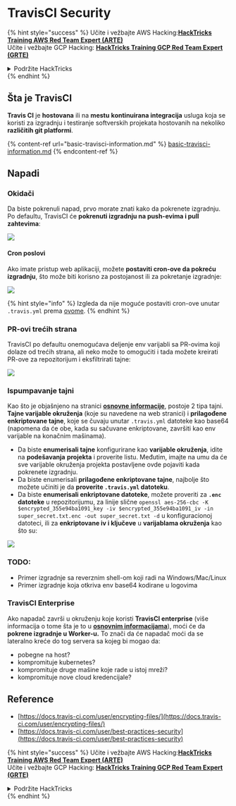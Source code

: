 # TravisCI Security

{% hint style="success" %}
Učite i vežbajte AWS Hacking:<img src="../../.gitbook/assets/image (1) (1) (1) (1).png" alt="" data-size="line">[**HackTricks Training AWS Red Team Expert (ARTE)**](https://training.hacktricks.xyz/courses/arte)<img src="../../.gitbook/assets/image (1) (1) (1) (1).png" alt="" data-size="line">\
Učite i vežbajte GCP Hacking: <img src="../../.gitbook/assets/image (2) (1).png" alt="" data-size="line">[**HackTricks Training GCP Red Team Expert (GRTE)**<img src="../../.gitbook/assets/image (2) (1).png" alt="" data-size="line">](https://training.hacktricks.xyz/courses/grte)

<details>

<summary>Podržite HackTricks</summary>

* Proverite [**planove pretplate**](https://github.com/sponsors/carlospolop)!
* **Pridružite se** 💬 [**Discord grupi**](https://discord.gg/hRep4RUj7f) ili [**telegram grupi**](https://t.me/peass) ili **pratite** nas na **Twitteru** 🐦 [**@hacktricks\_live**](https://twitter.com/hacktricks_live)**.**
* **Podelite hakerske trikove slanjem PR-ova na** [**HackTricks**](https://github.com/carlospolop/hacktricks) i [**HackTricks Cloud**](https://github.com/carlospolop/hacktricks-cloud) github repozitorijume.

</details>
{% endhint %}

## Šta je TravisCI

**Travis CI** je **hostovana** ili na **mestu** **kontinuirana integracija** usluga koja se koristi za izgradnju i testiranje softverskih projekata hostovanih na nekoliko **različitih git platformi**.

{% content-ref url="basic-travisci-information.md" %}
[basic-travisci-information.md](basic-travisci-information.md)
{% endcontent-ref %}

## Napadi

### Okidači

Da biste pokrenuli napad, prvo morate znati kako da pokrenete izgradnju. Po defaultu, TravisCI će **pokrenuti izgradnju na push-evima i pull zahtevima**:

![](<../../.gitbook/assets/image (145).png>)

#### Cron poslovi

Ako imate pristup web aplikaciji, možete **postaviti cron-ove da pokreću izgradnju**, što može biti korisno za postojanost ili za pokretanje izgradnje:

![](<../../.gitbook/assets/image (243).png>)

{% hint style="info" %}
Izgleda da nije moguće postaviti cron-ove unutar `.travis.yml` prema [ovome](https://github.com/travis-ci/travis-ci/issues/9162).
{% endhint %}

### PR-ovi trećih strana

TravisCI po defaultu onemogućava deljenje env varijabli sa PR-ovima koji dolaze od trećih strana, ali neko može to omogućiti i tada možete kreirati PR-ove za repozitorijum i eksfiltrirati tajne:

![](<../../.gitbook/assets/image (208).png>)

### Ispumpavanje tajni

Kao što je objašnjeno na stranici [**osnovne informacije**](basic-travisci-information.md), postoje 2 tipa tajni. **Tajne varijable okruženja** (koje su navedene na web stranici) i **prilagođene enkriptovane tajne**, koje se čuvaju unutar `.travis.yml` datoteke kao base64 (napomena da će obe, kada su sačuvane enkriptovane, završiti kao env varijable na konačnim mašinama).

* Da biste **enumerisali tajne** konfigurirane kao **varijable okruženja**, idite na **podešavanja** **projekta** i proverite listu. Međutim, imajte na umu da će sve varijable okruženja projekta postavljene ovde pojaviti kada pokrenete izgradnju.
* Da biste enumerisali **prilagođene enkriptovane tajne**, najbolje što možete učiniti je da **proverite `.travis.yml` datoteku**.
* Da biste **enumerisali enkriptovane datoteke**, možete proveriti za **`.enc` datoteke** u repozitorijumu, za linije slične `openssl aes-256-cbc -K $encrypted_355e94ba1091_key -iv $encrypted_355e94ba1091_iv -in super_secret.txt.enc -out super_secret.txt -d` u konfiguracionoj datoteci, ili za **enkriptovane iv i ključeve** u **varijablama okruženja** kao što su:

![](<../../.gitbook/assets/image (81).png>)

### TODO:

* Primer izgradnje sa reverznim shell-om koji radi na Windows/Mac/Linux
* Primer izgradnje koja otkriva env base64 kodirane u logovima

### TravisCI Enterprise

Ako napadač završi u okruženju koje koristi **TravisCI enterprise** (više informacija o tome šta je to u [**osnovnim informacijama**](basic-travisci-information.md#travisci-enterprise)), moći će da **pokrene izgradnje u Worker-u.** To znači da će napadač moći da se lateralno kreće do tog servera sa kojeg bi mogao da:

* pobegne na host?
* kompromituje kubernetes?
* kompromituje druge mašine koje rade u istoj mreži?
* kompromituje nove cloud kredencijale?

## Reference

* [https://docs.travis-ci.com/user/encrypting-files/](https://docs.travis-ci.com/user/encrypting-files/)
* [https://docs.travis-ci.com/user/best-practices-security](https://docs.travis-ci.com/user/best-practices-security)

{% hint style="success" %}
Učite i vežbajte AWS Hacking:<img src="../../.gitbook/assets/image (1) (1) (1) (1).png" alt="" data-size="line">[**HackTricks Training AWS Red Team Expert (ARTE)**](https://training.hacktricks.xyz/courses/arte)<img src="../../.gitbook/assets/image (1) (1) (1) (1).png" alt="" data-size="line">\
Učite i vežbajte GCP Hacking: <img src="../../.gitbook/assets/image (2) (1).png" alt="" data-size="line">[**HackTricks Training GCP Red Team Expert (GRTE)**<img src="../../.gitbook/assets/image (2) (1).png" alt="" data-size="line">](https://training.hacktricks.xyz/courses/grte)

<details>

<summary>Podržite HackTricks</summary>

* Proverite [**planove pretplate**](https://github.com/sponsors/carlospolop)!
* **Pridružite se** 💬 [**Discord grupi**](https://discord.gg/hRep4RUj7f) ili [**telegram grupi**](https://t.me/peass) ili **pratite** nas na **Twitteru** 🐦 [**@hacktricks\_live**](https://twitter.com/hacktricks_live)**.**
* **Podelite hakerske trikove slanjem PR-ova na** [**HackTricks**](https://github.com/carlospolop/hacktricks) i [**HackTricks Cloud**](https://github.com/carlospolop/hacktricks-cloud) github repozitorijume.

</details>
{% endhint %}
